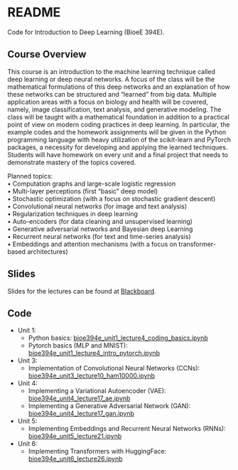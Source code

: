 # README

Code for Introduction to Deep Learning (BioeE 394E).

## Course Overview
This course is an introduction to the machine learning technique called deep learning or deep neural networks. A focus of the class will be the mathematical formulations of this deep networks and an explanation of how these networks can be structured and “learned” from big data. Multiple application areas with a focus on biology and health will be covered, namely, image classification, text analysis, and generative modeling. The class will be taught with a mathematical foundation in addition to a practical point of view on modern coding practices in deep learning. In particular, the example codes and the homework assignments will be given in the Python programming language with heavy utilization of the scikit-learn and PyTorch packages, a necessity for developing and applying the learned techniques. Students will have homework on every unit and a final project that needs to demonstrate mastery of the topics covered.

Planned topics:  
• Computation graphs and large-scale logistic regression  
• Multi-layer perceptions (first “basic” deep model)  
• Stochastic optimization (with a focus on stochastic gradient descent)  
• Convolutional neural networks (for image and text analysis)  
• Regularization techniques in deep learning  
• Auto-encoders (for data cleaning and unsupervised learning)  
• Generative adversarial networks and Bayesian deep Learning  
• Recurrent neural networks (for text and time-series analysis)  
• Embeddings and attention mechanisms (with a focus on transformer-based architectures)

## Slides
Slides for the lectures can be found at [Blackboard](https://blackboard.kaust.edu.sa/ultra/courses/_31400_1/outline).

## Code
* Unit 1:
    * Python basics: [bioe394e_unit1_lecture4_coding_basics.ipynb](https://github.com/rhenaog/bioe394e/blob/main/bioe394e_unit1_lecture4_coding_basics.ipynb)
    * Pytorch basics (MLP and MNIST): [bioe394e_unit1_lecture4_intro_pytorch.ipynb](https://github.com/rhenaog/bioe394e/blob/main/bioe394e_unit1_lecture4_intro_pytorch.ipynb)
* Unit 3:
    * Implementation of Convolutional Neural Networks (CCNs): [bioe394e_unit3_lecture10_ham10000.ipynb](https://github.com/rhenaog/bioe394e/blob/main/bioe394e_unit3_lecture10_ham10000.ipynb)
* Unit 4:
    * Implementing a Variational Autoencoder (VAE): [bioe394e_unit4_lecture17_ae.ipynb](https://github.com/rhenaog/bioe394e/blob/main/bioe394e_unit4_lecture17_ae.ipynb)
    * Implementing a Generative Adversarial Network (GAN): [bioe394e_unit4_lecture17_gan.ipynb](https://github.com/rhenaog/bioe394e/blob/main/bioe394e_unit4_lecture17_gan.ipynb)
* Unit 5:
    * Implementing Embeddings and Recurrent Neural Networks (RNNs): [bioe394e_unit5_lecture21.ipynb](https://github.com/rhenaog/bioe394e/blob/main/bioe394e_unit5_lecture21.ipynb)
* Unit 6:
    * Implementing Transformers with HuggingFace: [bioe394e_unit6_lecture26.ipynb](https://github.com/rhenaog/bioe394e/blob/main/bioe394e_unit6_lecture26.ipynb)    

